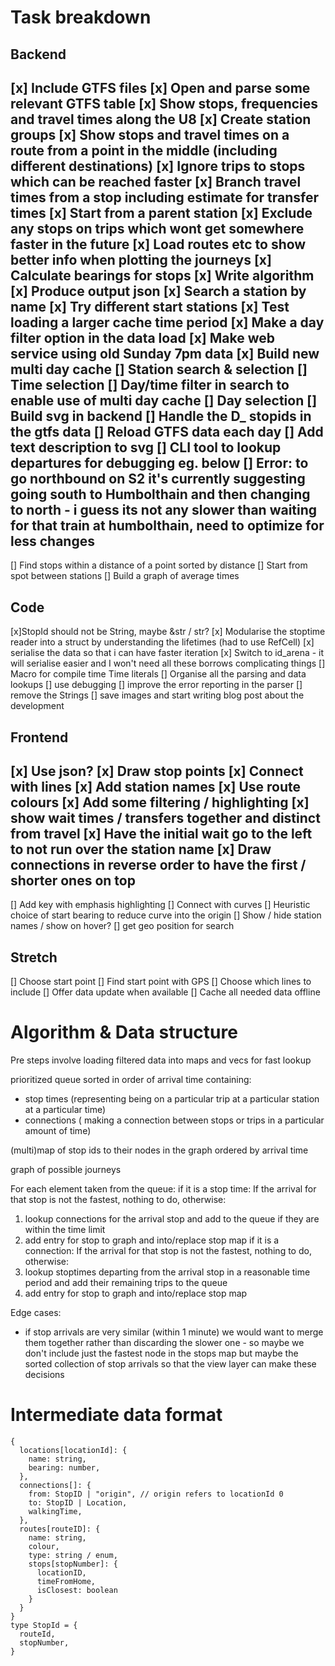 # Task breakdown

## Backend

[x] Include GTFS files
[x] Open and parse some relevant GTFS table
[x] Show stops, frequencies and travel times along the U8
[x] Create station groups
[x] Show stops and travel times on a route from a point in the middle (including different destinations)
[x] Ignore trips to stops which can be reached faster
[x] Branch travel times from a stop including estimate for transfer times
[x] Start from a parent station
[x] Exclude any stops on trips which wont get somewhere faster in the future
[x] Load routes etc to show better info when plotting the journeys
[x] Calculate bearings for stops
[x] Write algorithm
[x] Produce output json
[x] Search a station by name
[x] Try different start stations
[x] Test loading a larger cache time period
[x] Make a day filter option in the data load
[x] Make web service using old Sunday 7pm data
[x] Build new multi day cache
[] Station search & selection
[] Time selection
[] Day/time filter in search to enable use of multi day cache
[] Day selection
[] Build svg in backend
[] Handle the D_ stopids in the gtfs data
[] Reload GTFS data each day
[] Add text description to svg
[] CLI tool to lookup departures for debugging eg. below
[] Error: to go northbound on S2 it's currently suggesting going south to Humbolthain and then changing to north - i guess its not any slower than waiting for that train at humbolthain, need to optimize for less changes
-
[] Find stops within a distance of a point sorted by distance
[] Start from spot between stations
[] Build a graph of average times

## Code 
[x]StopId should not be String, maybe &str / str?
[x] Modularise the stoptime reader into a struct by understanding the lifetimes (had to use RefCell)
[x] serialise the data so that i can have faster iteration
[x] Switch to id_arena - it will serialise easier and I won't need all these borrows complicating things
[] Macro for compile time Time literals
[] Organise all the parsing and data lookups
[] use debugging
[] improve the error reporting in the parser
[] remove the Strings
[] save images and start writing blog post about the development

## Frontend

[x] Use json?
[x] Draw stop points
[x] Connect with lines
[x] Add station names
[x] Use route colours
[x] Add some filtering / highlighting
[x] show wait times / transfers together and distinct from travel
[x] Have the initial wait go to the left to not run over the station name
[x] Draw connections in reverse order to have the first / shorter ones on top
-
[] Add key with emphasis highlighting
[] Connect with curves
[] Heuristic choice of start bearing to reduce curve into the origin
[] Show / hide station names / show on hover?
[] get geo position for search

## Stretch

[] Choose start point
[] Find start point with GPS
[] Choose which lines to include
[] Offer data update when available
[] Cache all needed data offline

# Algorithm & Data structure

Pre steps involve loading filtered data into maps and vecs for fast lookup

prioritized queue sorted in order of arrival time containing:
* stop times (representing being on a particular trip at a particular station at a particular time)
* connections ( making a connection between stops or trips in a particular amount of time)

(multi)map of stop ids to their nodes in the graph ordered by arrival time

graph of possible journeys

For each element taken from the queue:
if it is a stop time: If the arrival for that stop is not the fastest, nothing to do, otherwise:
1. lookup connections for the arrival stop and add to the queue if they are within the time limit
2. add entry for stop to graph and into/replace stop map
if it is a connection: If the arrival for that stop is not the fastest, nothing to do, otherwise:
1. lookup stoptimes departing from the arrival stop in a reasonable time period and add their remaining trips to the queue
2. add entry for stop to graph and into/replace stop map

Edge cases:
* if stop arrivals are very similar (within 1 minute) we would want to merge them together rather than discarding the slower one - so maybe we don't include just the fastest node in the stops map but maybe the sorted collection of stop arrivals so that the view layer can make these decisions


# Intermediate data format

```
{
  locations[locationId]: {
    name: string,
    bearing: number,
  },
  connections[]: {
    from: StopID | "origin", // origin refers to locationId 0
    to: StopID | Location,
    walkingTime,
  },
  routes[routeID]: {
    name: string,
    colour,
    type: string / enum,
    stops[stopNumber]: {
      locationID,
      timeFromHome,
      isClosest: boolean
    }
  }
}
type StopId = {
  routeId,
  stopNumber,
}
